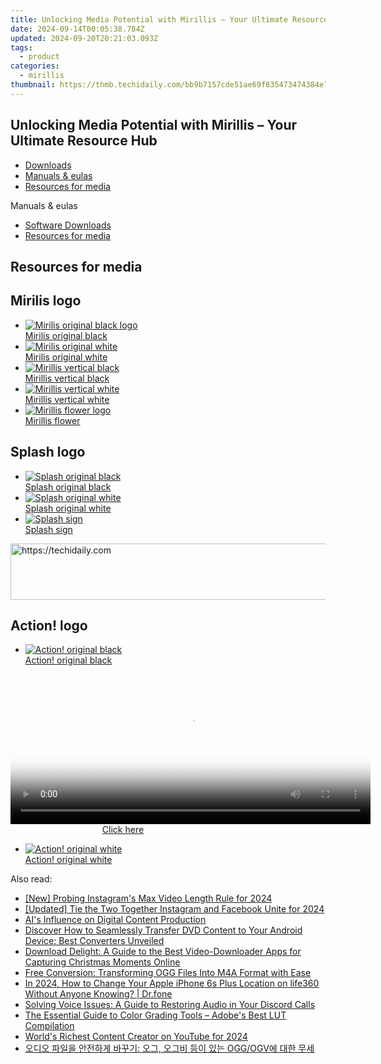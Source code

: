 ```yaml
---
title: Unlocking Media Potential with Mirillis – Your Ultimate Resource Hub
date: 2024-09-14T00:05:38.784Z
updated: 2024-09-20T20:21:03.093Z
tags:
  - product
categories:
  - mirillis
thumbnail: https://thmb.techidaily.com/bb9b7157cde51ae69f835473474384e7538166f2945a00387bf22cab11273e3c.jpg
---
```


## Unlocking Media Potential with Mirillis – Your Ultimate Resource Hub

* [Downloads](https://tools.techidaily.com/mirillis/products/)
* [Manuals & eulas](https://tools.techidaily.com/mirillis/products/)
* [Resources for media](https://tools.techidaily.com/mirillis/products/)

Manuals & eulas

* [Software Downloads](https://tools.techidaily.com/mirillis/products/)
* [Resources for media](https://tools.techidaily.com/mirillis/products/)

## Resources for media

## **Mirilis** logo

* [![Mirilis original black logo](https://mirillis.com/res/old/media/images/download/Mirillis_black.jpg)](http://download.mirillis.com/files/formedia/Mirillis%5Fblack.png)  
[Mirilis original black](http://download.mirillis.com/files/formedia/Mirillis%5Fblack.png)
* [![Mirilis original white](https://mirillis.com/res/old/media/images/download/Mirillis_white.jpg)](http://download.mirillis.com/files/formedia/Mirillis%5Fwhite.png)  
[Mirilis original white](http://download.mirillis.com/files/formedia/Mirillis%5Fwhite.png)
* [![Mirillis vertical black](https://mirillis.com/res/old/media/images/download/Mirillis_vertical_black.jpg)](http://download.mirillis.com/files/formedia/Mirillis%5Fvertical%5Fblack.png)  
[Mirillis vertical black](http://download.mirillis.com/files/formedia/Mirillis%5Fvertical%5Fblack.png)
* [![Mirillis vertical white](https://mirillis.com/res/old/media/images/download/Mirillis_vertical_white.jpg)](http://download.mirillis.com/files/formedia/Mirillis%5Fvertical%5Fwhite.png)  
[Mirillis vertical white](http://download.mirillis.com/files/formedia/Mirillis%5Fvertical%5Fwhite.png)
* [![Mirillis flower logo](https://mirillis.com/res/old/media/images/download/Mirillis_flower.jpg)](http://download.mirillis.com/files/formedia/Mirillis%5Fflowerl.png)  
[Mirillis flower](http://download.mirillis.com/files/formedia/Mirillis%5Fflowerl.png)

## **Splash** logo

* [![Splash original black](https://mirillis.com/res/old/media/images/download/Splash_black.jpg)](http://download.mirillis.com/files/formedia/Splash%5Fblack.png)  
[Splash original black](http://download.mirillis.com/files/formedia/Splash%5Fblack.png)
* [![Splash original white](https://mirillis.com/res/old/media/images/download/Splash_white.jpg)](http://download.mirillis.com/files/formedia/Splash%5Fwhite.png)  
[Splash original white](http://download.mirillis.com/files/formedia/Splash%5Fwhite.png)
* [![Splash sign](https://mirillis.com/res/old/media/images/download/Splash_sign.jpg)](http://download.mirillis.com/files/formedia/Splash%5Fsign.png)  
[Splash sign](http://download.mirillis.com/files/formedia/Splash%5Fsign.png)

<!-- affiliate ads begin -->
<a href="https://ephamedtechinc.pxf.io/c/5597632/2137208/26400" target="_top" id="2137208">
  <img src="//a.impactradius-go.com/display-ad/26400-2137208" border="0" alt="https://techidaily.com" width="728" height="90"/>
</a>
<img height="0" width="0" src="https://ephamedtechinc.pxf.io/i/5597632/2137208/26400" style="position:absolute;visibility:hidden;" border="0" />
<!-- affiliate ads end -->

## **Action!** logo

* [![Action! original black](https://mirillis.com/res/old/media/images/download/Action_black.jpg)](http://download.mirillis.com/files/formedia/Action%5Fblack.png)  
[Action! original black](http://download.mirillis.com/files/formedia/Action%5Fblack.png)

<!-- affiliate ads begin -->
<span id="1982508">
					<video width="576" height="240" style="cursor:pointer"
           poster="//a.impactradius-go.com/display-clicktoplayimage/1982508.png"
           onclick="if(!this.playClicked){this.play();this.setAttribute('controls',true);this.playClicked=true;}">
	   <source src="//a.impactradius-go.com/display-ad/22993-1982508">
	   <img src="//a.impactradius-go.com/display-clicktoplayimage/1982508.png" style="border: none; height: 100%; width: 100%; object-fit: contain">
	</video>
	<div style="width:360px;text-align:center"><a href="javascript:window.open(decodeURIComponent('https%3A%2F%2Fhomestyler.sjv.io%2Fc%2F5597632%2F1982508%2F22993'), '_blank');void(0);">Click here</a></div>
</span>
<img height="0" width="0" src="https://imp.pxf.io/i/5597632/1982508/22993" style="position:absolute;visibility:hidden;" border="0" />
<!-- affiliate ads end -->

* [![Action! original white](https://mirillis.com/res/old/media/images/download/Action_white.jpg)](http://download.mirillis.com/files/formedia/Action%5Fwhite.png)  
[Action! original white](http://download.mirillis.com/files/formedia/Action%5Fwhite.png)

<ins class="adsbygoogle"
     style="display:block"
     data-ad-format="autorelaxed"
     data-ad-client="ca-pub-7571918770474297"
     data-ad-slot="1223367746"></ins>

<ins class="adsbygoogle"
     style="display:block"
     data-ad-client="ca-pub-7571918770474297"
     data-ad-slot="8358498916"
     data-ad-format="auto"
     data-full-width-responsive="true"></ins>

<span class="atpl-alsoreadstyle">Also read:</span>
<div><ul>
<li><a href="https://instagram-video-recordings.techidaily.com/new-probing-instagrams-max-video-length-rule-for-2024/"><u>[New] Probing Instagram's Max Video Length Rule for 2024</u></a></li>
<li><a href="https://instagram-videos.techidaily.com/updated-tie-the-two-together-instagram-and-facebook-unite-for-2024/"><u>[Updated] Tie the Two Together Instagram and Facebook Unite for 2024</u></a></li>
<li><a href="https://tech-savvy.techidaily.com/ais-influence-on-digital-content-production/"><u>AI's Influence on Digital Content Production</u></a></li>
<li><a href="https://win-luxury.techidaily.com/discover-how-to-seamlessly-transfer-dvd-content-to-your-android-device-best-converters-unveiled/"><u>Discover How to Seamlessly Transfer DVD Content to Your Android Device: Best Converters Unveiled</u></a></li>
<li><a href="https://win-luxury.techidaily.com/download-delight-a-guide-to-the-best-video-downloader-apps-for-capturing-christmas-moments-online/"><u>Download Delight: A Guide to the Best Video-Downloader Apps for Capturing Christmas Moments Online</u></a></li>
<li><a href="https://win-luxury.techidaily.com/free-conversion-transforming-ogg-files-into-m4a-format-with-ease/"><u>Free Conversion: Transforming OGG Files Into M4A Format with Ease</u></a></li>
<li><a href="https://location-social.techidaily.com/in-2024-how-to-change-your-apple-iphone-6s-plus-location-on-life360-without-anyone-knowing-drfone-by-drfone-virtual-ios/"><u>In 2024, How to Change Your Apple iPhone 6s Plus Location on life360 Without Anyone Knowing? | Dr.fone</u></a></li>
<li><a href="https://sound-issues.techidaily.com/solving-voice-issues-a-guide-to-restoring-audio-in-your-discord-calls/"><u>Solving Voice Issues: A Guide to Restoring Audio in Your Discord Calls</u></a></li>
<li><a href="https://extra-lessons.techidaily.com/the-essential-guide-to-color-grading-tools-adobes-best-lut-compilation/"><u>The Essential Guide to Color Grading Tools – Adobe's Best LUT Compilation</u></a></li>
<li><a href="https://youtube-tips.techidaily.com/s-richest-content-creator-on-youtube-for-2024/"><u>World's Richest Content Creator on YouTube for 2024</u></a></li>
<li><a href="https://vp-tips.techidaily.com/1726227351311-oggogv/"><u>오디오 파일을 안전하게 바꾸기: 오그, 오그비 등이 있는 OGG/OGV에 대한 무세</u></a></li>
</ul></div>

